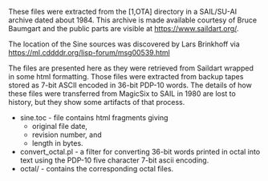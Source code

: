 These files were extracted from the [1,OTA] directory in a SAIL/SU-AI
archive dated about 1984.  This archive is made available courtesy of
Bruce Baumgart and the public parts are visible at
https://www.saildart.org/.

The location of the Sine sources was discovered by Lars Brinkhoff via
https://ml.cddddr.org/lisp-forum/msg00539.html

The files are presented here as they were retrieved from Saildart
wrapped in some html formatting.  Those files were extracted from backup
tapes stored as 7-bit ASCII encoded in 36-bit PDP-10 words.  The details
of how these files were transferred from MagicSix to SAIL in 1980 are
lost to history, but they show some artifacts of that process.

* sine.toc - file contains html fragments giving
   * original file date,
   * revision number, and
   * length in bytes.
* convert_octal.pl - a filter for converting 36-bit words printed in
  octal into text using the PDP-10 five character 7-bit ascii encoding.
* octal/ - contains the corresponding octal files.
